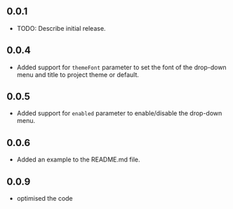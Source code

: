 ## 0.0.1

* TODO: Describe initial release.

## 0.0.4

* Added support for `themeFont` parameter to set the font of the drop-down menu and title to project theme or default.

## 0.0.5

* Added support for `enabled` parameter to enable/disable the drop-down menu.

## 0.0.6

* Added an example to the README.md file.

## 0.0.9 

* optimised the code